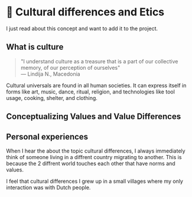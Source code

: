 # 🚧 Cultural differences and Etics
I just read about this concept and want to add it to the project.

## What is culture

> "I understand culture as a treasure that is a part of our collective memory, of our perception of ourselves"   
> — Lindija N., Macedonia

Cultural universals are found in all human societies. It can express itself in forms like art, music, dance, ritual, religion, and technologies like tool usage, cooking, shelter, and clothing.

## Conceptualizing Values and Value Differences


## Personal experiences
When I hear the about the topic cultural differences, I always immediately think of someone living in a diffrent country migrating to another. 
This is because the 2 diffrent world touches each other that have norms and values.

I feel that cultural differences 
I grew up in a small villages where my only interaction was with Dutch people.
